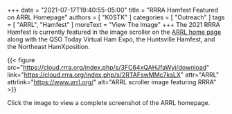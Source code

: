 +++
date = "2021-07-17T19:40:55-05:00"
title = "RRRA Hamfest Featured on ARRL Homepage"
authors = [ "K0STK" ]
categories = [ "Outreach" ]
tags = [ "ARRL", "Hamfest" ]
moreText = "View The Image"
+++
The 2021 RRRA Hamfest is currently featured in the image scroller on the
[ARRL home page](https://www.arrl.org/) along with the QSO Today Virtual Ham Expo,
the Huntsville Hamfest, and the Northeast HamXposition.
<!--more-->
{{< figure src="https://cloud.rrra.org/index.php/s/3FC64xQAHJfaWyj/download" link="https://cloud.rrra.org/index.php/s/2RTAFswMMc7ksLX" attr="ARRL" attrlink="https://www.arrl.org/" alt="ARRL scroller image featuring RRRA" >}}

Click the image to view a complete screenshot of the ARRL homepage.
